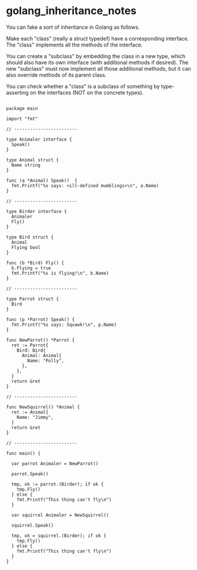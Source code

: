 # golang_inheritance_notes

You can fake a sort of inheritance in Golang as follows.

Make each "class" (really a struct typedef) have a corresponding interface. The "class" implements all the methods of the interface.

You can create a "subclass" by embedding the class in a new type, which should also have its own interface (with additional methods if desired). The new "subclass" must now implement all those additional methods, but it can also override methods of its parent class.

You can check whether a "class" is a subclass of something by type-asserting on the interfaces (NOT on the concrete types).

```golang

package main

import "fmt"

// ------------------------

type Animaler interface {
  Speak()
}

type Animal struct {
  Name string
}

func (a *Animal) Speak()  {
  fmt.Printf("%s says: <ill-defined mumblings>\n", a.Name)
}

// ------------------------

type Birder interface {
  Animaler
  Fly()
}

type Bird struct {
  Animal
  Flying bool
}

func (b *Bird) Fly() {
  b.Flying = true
  fmt.Printf("%s is flying!\n", b.Name)
}

// ------------------------

type Parrot struct {
  Bird
}

func (p *Parrot) Speak() {
  fmt.Printf("%s says: Squawk!\n", p.Name)
}

func NewParrot() *Parrot {
  ret := Parrot{
    Bird: Bird{
      Animal: Animal{
        Name: "Polly",
      },
    },
  }
  return &ret
}

// ------------------------

func NewSquirrel() *Animal {
  ret := Animal{
    Name: "Jimmy",
  }
  return &ret
}

// ------------------------

func main() {

  var parrot Animaler = NewParrot()
  
  parrot.Speak()
  
  tmp, ok := parrot.(Birder); if ok {
    tmp.Fly()
  } else {
    fmt.Printf("This thing can't fly\n")
  }
  
  var squirrel Animaler = NewSquirrel()
  
  squirrel.Speak()
  
  tmp, ok = squirrel.(Birder); if ok {
    tmp.Fly()
  } else {
    fmt.Printf("This thing can't fly\n")
  }
}

```
